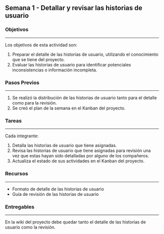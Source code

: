## Semana 1 - Detallar y revisar las historias de usuario

### Objetivos
----
Los objetivos de esta actividad son:

1. Preparar el detalle de las historias de usuario, utilizando el conocimiento que se tiene del proyecto.
2. Evaluar las historias de usuario para identificar potenciales inconsistencias o información incompleta. 
   
### Pasos Previos
----
1. Se realizó la distribución de las historias de usuario tanto para el detalle como para la revisión.
2. Se creó el plan de la semana en el Kanban del proyecto. 

### Tareas
----

Cada integrante:
1. Detalla las historias de usuario que tiene asignadas.
2. Revisa las historias de usuario que tiene asignadas para revisión una vez que 
   estas hayan sido detalladas por alguno de los compañeros. 
3. Actualiza el estado de sus actividades en el Kanban del proyecto.

### Recursos
---
* Formato de detalle de las historias de usuario
* Guía de revisión de las historias de usuario

### Entregables
---

En la wiki del proyecto debe quedar tanto el detalle de las historias de usuario como la revisión.  
